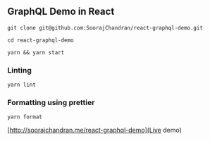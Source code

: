 ## GraphQL Demo in React

```
git clone git@github.com:SoorajChandran/react-graphql-demo.git

cd react-graphql-demo

yarn && yarn start
```

### Linting

```
yarn lint
```

### Formatting using prettier

```
yarn format
```

[http://soorajchandran.me/react-graphql-demo](Live demo)

